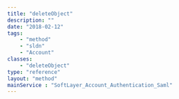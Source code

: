 ```yaml
---
title: "deleteObject"
description: ""
date: "2018-02-12"
tags:
    - "method"
    - "sldn"
    - "Account"
classes:
    - "deleteObject"
type: "reference"
layout: "method"
mainService : "SoftLayer_Account_Authentication_Saml"
---
```

